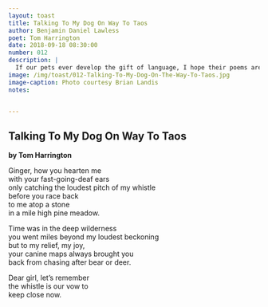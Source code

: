 ```yaml
---
layout: toast
title: Talking To My Dog On Way To Taos
author: Benjamin Daniel Lawless
poet: Tom Harrington
date: 2018-09-18 08:30:00
number: 012
description: |
  If our pets ever develop the gift of language, I hope their poems are as kind as Tom Harrington’s ode to his dear friend, Ginger.
image: /img/toast/012-Talking-To-My-Dog-On-The-Way-To-Taos.jpg
image-caption: Photo courtesy Brian Landis
notes:


---
```


## Talking To My Dog On Way To Taos
**by Tom Harrington**

Ginger, how you hearten me  
with your fast-going-deaf ears  
only catching the loudest pitch of my whistle  
before you race back   
to me atop a stone  
in a mile high pine meadow.  

Time was in the deep wilderness   
you went miles beyond my loudest beckoning  
but to my relief, my joy,  
your canine maps always brought you  
back from chasing after bear or deer.  

Dear girl, let’s remember  
the whistle is our vow to  
keep close now.  
